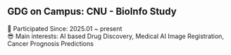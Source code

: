 ## GDG on Campus: CNU - BioInfo Study

📅 Participated Since: 2025.01 ~ present<br>
😎 Main interests: AI based Drug Discovery, Medical AI Image Registration, Cancer Prognosis Predictions
